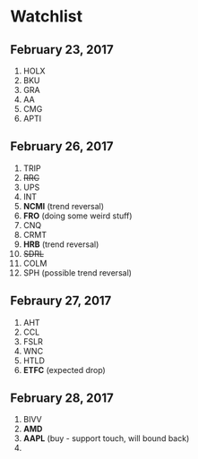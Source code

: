# Watchlist 

## February 23, 2017
1. HOLX
2. BKU
3. GRA
4. AA
5. CMG
6. APTI



## February 26, 2017
1. TRIP
2. <del> RRC </del>
3. UPS
4. INT
5. **NCMI** (trend reversal)
6. **FRO** (doing some weird stuff) 
7. CNQ
8. CRMT 
9. **HRB** (trend reversal)
10. <del> SDRL </del>
11. COLM
12. SPH (possible trend reversal)



## Febraury 27, 2017
1. AHT
2. CCL
3. FSLR 
4. WNC 
5. HTLD
6. **ETFC** (expected drop)

## February 28, 2017
1. BIVV
2. **AMD** 
3. **AAPL** (buy - support touch, will bound back)
4. 
